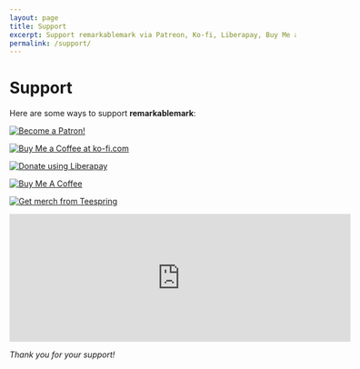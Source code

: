 ```yaml
---
layout: page
title: Support
excerpt: Support remarkablemark via Patreon, Ko-fi, Liberapay, Buy Me a Coffee, Teespring, and GitHub Sponsors.
permalink: /support/
---
```


# Support

Here are some ways to support **remarkablemark**:

<style>
#main img {
  height: 48px;
}
#main img:active,
#main img:focus,
#main img:hover {
  opacity: .7;
}
</style>

[![Become a Patron!](https://c5.patreon.com/external/logo/become_a_patron_button.png)](https://b.remarkabl.org/be-patron)

[![Buy Me a Coffee at ko-fi.com](https://storage.ko-fi.com/cdn/kofi5.png?v=6)](https://b.remarkabl.org/ko-fi)

[![Donate using Liberapay](https://liberapay.com/assets/widgets/donate.svg)](https://b.remarkabl.org/liberapay)

[![Buy Me A Coffee](https://cdn.buymeacoffee.com/buttons/v2/default-yellow.png)](https://www.buymeacoffee.com/remarkablemark)

[![Get merch from Teespring](https://cdn.joinhoney.com/images/lp/store-logos/teespring-logo.png)](https://b.remarkabl.org/teespring)

<iframe src="https://github.com/sponsors/remarkablemark/card" title="Sponsor remarkablemark" height="225" width="600" style="border: 0;"></iframe>

_Thank you for your support!_

<script src='https://storage.ko-fi.com/cdn/scripts/overlay-widget.js'></script>
<script>kofiWidgetOverlay.draw('remarkablemark', { type: 'floating-chat' });</script>
